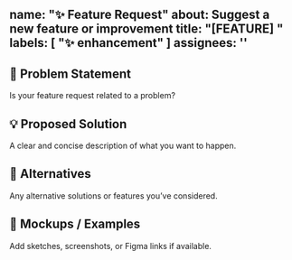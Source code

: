 name: "✨ Feature Request"
about: Suggest a new feature or improvement
title: "[FEATURE] "
labels: [ "✨ enhancement" ]
assignees: ''
---

## 🎯 Problem Statement
Is your feature request related to a problem?

## 💡 Proposed Solution
A clear and concise description of what you want to happen.

## 🔄 Alternatives
Any alternative solutions or features you’ve considered.

## 📸 Mockups / Examples
Add sketches, screenshots, or Figma links if available.

